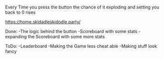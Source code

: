 Every Time you press the button the chance of it exploding and setting you back to 0 rises

https://home.skidadleskidodle.party/

Done:
-The logic behind the button
-Scoreboard with some stats
-expanding the Scoreboard with some more stats

ToDo:
-Leaderboard
-Making the Game less cheat able 
-Making stuff look fancy
